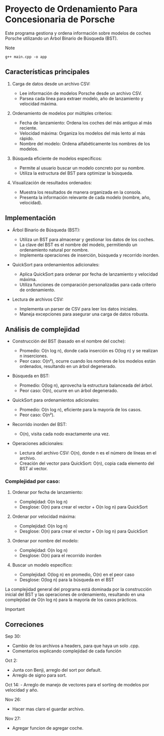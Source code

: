 # Proyecto de Ordenamiento Para Concesionaria de Porsche

Este programa gestiona y ordena información sobre modelos de coches Porsche utilizando un Árbol Binario de Búsqueda (BST).

> [!NOTE]
> `g++ main.cpp -o app`

## Características principales

1. Carga de datos desde un archivo CSV:

   - Lee información de modelos Porsche desde un archivo CSV.
   - Parsea cada línea para extraer modelo, año de lanzamiento y velocidad máxima.

2. Ordenamiento de modelos por múltiples criterios:

   - Fecha de lanzamiento: Ordena los coches del más antiguo al más reciente.
   - Velocidad máxima: Organiza los modelos del más lento al más rápido.
   - Nombre del modelo: Ordena alfabéticamente los nombres de los modelos.

3. Búsqueda eficiente de modelos específicos:

   - Permite al usuario buscar un modelo concreto por su nombre.
   - Utiliza la estructura del BST para optimizar la búsqueda.

4. Visualización de resultados ordenados:
   - Muestra los resultados de manera organizada en la consola.
   - Presenta la información relevante de cada modelo (nombre, año, velocidad).

## Implementación

- Árbol Binario de Búsqueda (BST):

  - Utiliza un BST para almacenar y gestionar los datos de los coches.
  - La clave del BST es el nombre del modelo, permitiendo un ordenamiento natural por nombre.
  - Implementa operaciones de inserción, búsqueda y recorrido inorden.

- QuickSort para ordenamientos adicionales:

  - Aplica QuickSort para ordenar por fecha de lanzamiento y velocidad máxima.
  - Utiliza funciones de comparación personalizadas para cada criterio de ordenamiento.

- Lectura de archivos CSV:

  - Implementa un parser de CSV para leer los datos iniciales.
  - Maneja excepciones para asegurar una carga de datos robusta.

## Análisis de complejidad

- Construcción del BST (basado en el nombre del coche):

  - Promedio: O(n log n), donde cada inserción es O(log n) y se realizan n inserciones.
  - Peor caso: O(n²), ocurre cuando los nombres de los modelos están ordenados, resultando en un árbol degenerado.

- Búsqueda en BST:

  - Promedio: O(log n), aprovecha la estructura balanceada del árbol.
  - Peor caso: O(n), ocurre en un árbol degenerado.

- QuickSort para ordenamientos adicionales:

  - Promedio: O(n log n), eficiente para la mayoría de los casos.
  - Peor caso: O(n²).

- Recorrido inorden del BST:

  - O(n), visita cada nodo exactamente una vez.

- Operaciones adicionales:
  - Lectura del archivo CSV: O(n), donde n es el número de líneas en el archivo.
  - Creación del vector para QuickSort: O(n), copia cada elemento del BST al vector.

### Complejidad por caso:

1. Ordenar por fecha de lanzamiento:

   - Complejidad: O(n log n)
   - Desglose: O(n) para crear el vector + O(n log n) para QuickSort

2. Ordenar por velocidad máxima:

   - Complejidad: O(n log n)
   - Desglose: O(n) para crear el vector + O(n log n) para QuickSort

3. Ordenar por nombre del modelo:

   - Complejidad: O(n log n)
   - Desglose: O(n) para el recorrido inorden

4. Buscar un modelo específico:

   - Complejidad: O(log n) en promedio, O(n) en el peor caso
   - Desglose: O(log n) para la búsqueda en el BST

La complejidad general del programa está dominada por la construcción inicial del BST y las operaciones de ordenamiento, resultando en una complejidad de O(n log n) para la mayoría de los casos prácticos.


> [!IMPORTANT]
> ## Correciones
>
> Sep 30:
> 	- Cambio de los archivos a headers, para que haya un solo .cpp.
> 	- Comentarios explicando complejidad de cada función
>
> Oct 2:
>   - Junta con Benji, arreglo del sort por default.
> 	- Arreglo de signo para sort.
>
> Oct 14:
>	  - Arreglo de manejo de vectores para el sorting de modelos por velocidad y año.
> 
> Nov 26:
>   - Hacer mas claro el guardar archivo.
>
> Nov 27:
>   - Agregar funcion de agregar coche.
